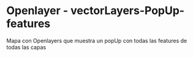 # Openlayer - vectorLayers-PopUp-features
 Mapa con Openlayers que muestra un popUp con todas las features de todas las capas

